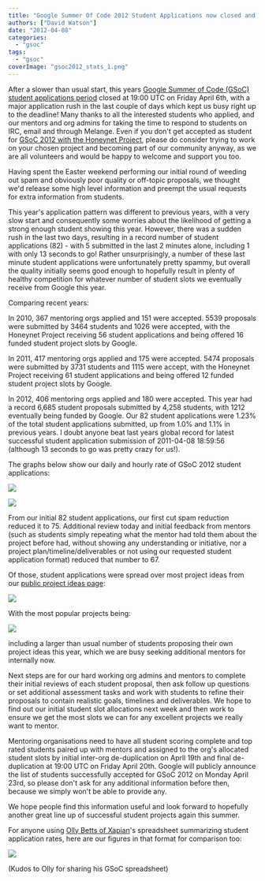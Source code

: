 ```yaml
---
title: "Google Summer Of Code 2012 Student Applications now closed and some statistics"
authors: ["David Watson"]
date: "2012-04-08"
categories: 
  - "gsoc"
tags: 
  - "gsoc"
coverImage: "gsoc2012_stats_1.png"
---
```


After a slower than usual start, this years [Google Summer of Code (GSoC) student applications period](https://www.google-melange.com/gsoc/events/google/gsoc2012) closed at 19:00 UTC on Friday April 6th, with a major application rush in the last couple of days which kept us busy right up to the deadline! Many thanks to all the interested students who applied, and our mentors and org admins for taking the time to respond to students on IRC, email and through Melange. Even if you don't get accepted as student for [GSoC 2012 with the Honeynet Project](https://www.google-melange.com/gsoc/org/google/gsoc2012/honeynet), please do consider trying to work on your chosen project and becoming part of our community anyway, as we are all volunteers and would be happy to welcome and support you too.  

Having spent the Easter weekend performing our initial round of weeding out spam and obviously poor quality or off-topic proposals, we thought we'd release some high level information and preempt the usual requests for extra information from students.  

This year's application pattern was different to previous years, with a very slow start and consequently some worries about the likelihood of getting a strong enough student showing this year. However, there was a sudden rush in the last two days, resulting in a record number of student applications (82) - with 5 submitted in the last 2 minutes alone, including 1 with only 13 seconds to go! Rather unsurprisingly, a number of these last minute student applications were unfortunately pretty spammy, but overall the quality initially seems good enough to hopefully result in plenty of healthy competition for whatever number of student slots we eventually receive from Google this year.  

Comparing recent years:  

In 2010, 367 mentoring orgs applied and 151 were accepted. 5539 proposals were submitted by 3464 students and 1026 were accepted, with the Honeynet Project receiving 56 student applications and being offered 16 funded student project slots by Google.  

In 2011, 417 mentoring orgs applied and 175 were accepted. 5474 proposals were submitted by 3731 students and 1115 were accept, with the Honeynet Project receiving 61 student applications and being offered 12 funded student project slots by Google.  

In 2012, 406 mentoring orgs applied and 180 were accepted. This year had a record 6,685 student proposals submitted by 4,258 students, with 1212 eventually being funded by Google. Our 82 student applications were 1.23% of the total student applications submitted, up from 1.0% and 1.1% in previous years. I doubt anyone beat last years global record for latest successful student application submission of 2011-04-08 18:59:56 (although 13 seconds to go was pretty crazy for us!).  
  
The graphs below show our daily and hourly rate of GSoC 2012 student applications:  
  
![](images/gsoc2012_stats_1.png)  
  
![](images/gsoc2012_stats_2.png)  
  
From our initial 82 student applications, our first cut spam reduction reduced it to 75. Additional review today and initial feedback from mentors (such as students simply repeating what the mentor had told them about the project before had, without showing any understanding or initiative, nor a project plan/timeline/deliverables or not using our requested student application format) reduced that number to 67. 
  
Of those, student applications were spread over most project ideas from our [public project ideas page](https://www.honeynet.org/gsoc/ideas):  
  
![](images/gsoc2012_stats_3.png)  
  
With the most popular projects being:  
  
![](images/gsoc2012_stats_4.png)  
  
including a larger than usual number of students proposing their own project ideas this year, which we are busy seeking additional mentors for internally now.  
  
Next steps are for our hard working org admins and mentors to complete their initial reviews of each student proposal, then ask follow up questions or set additional assessment tasks and work with students to refine their proposals to contain realistic goals, timelines and deliverables. We hope to find out our initial student slot allocations next week and then work to ensure we get the most slots we can for any excellent projects we really want to mentor.  
  
Mentoring organisations need to have all student scoring complete and top rated students paired up with mentors and assigned to the org's allocated student slots by initial inter-org de-duplication on Aprll 19th and final de-duplication at 19:00 UTC on Friday April 20th. Google will publicly announce the list of students successfully accepted for GSoC 2012 on Monday April 23rd, so please don't ask for any additional information before then, because we simply won't be able to provide any.  
  
We hope people find this information useful and look forward to hopefully another great line up of successful student projects again this summer.  
  
For anyone using [Olly Betts of Xapian](http://survex.com/~olly/blog/xapian/xapian-gsoc-applications-for-2012.html)'s spreadsheet summarizing student application rates, here are our figures in that format for comparison too:  
  
![](images/gsoc2012_stats_5.png)  
  
(Kudos to Olly for sharing his GSoC spreadsheet)
